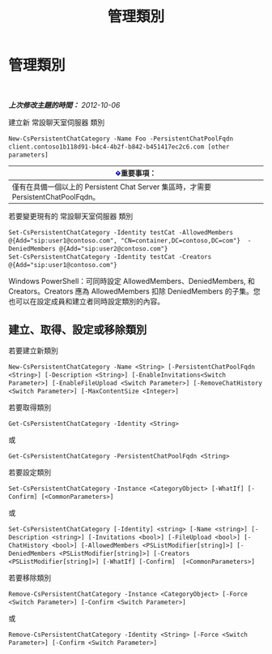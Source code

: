 ﻿---
title: 管理類別
TOCTitle: 管理類別
ms:assetid: 1b118d91-b4c4-4b2f-b842-b451417ec2c6
ms:mtpsurl: https://technet.microsoft.com/zh-tw/library/JJ204719(v=OCS.15)
ms:contentKeyID: 49290252
ms.date: 08/10/2015
mtps_version: v=OCS.15
ms.translationtype: HT
---

# 管理類別

 

_**上次修改主題的時間：** 2012-10-06_

建立新 常設聊天室伺服器 類別

    New-CsPersistentChatCategory -Name Foo -PersistentChatPoolFqdn client.contoso1b118d91-b4c4-4b2f-b842-b451417ec2c6.com [other parameters]

<table>
<thead>
<tr class="header">
<th><img src="images/Gg412908.important(OCS.15).gif" title="important" alt="important" />重要事項：</th>
</tr>
</thead>
<tbody>
<tr class="odd">
<td>僅有在具備一個以上的 Persistent Chat Server 集區時，才需要 PersistentChatPoolFqdn。</td>
</tr>
</tbody>
</table>


若要變更現有的 常設聊天室伺服器 類別

    Set-CsPersistentChatCategory -Identity testCat -AllowedMembers @{Add="sip:user1@contoso.com", "CN=container,DC=contoso,DC=com"}  -DeniedMembers @{Add="sip:user2@contoso.com"}
    Set-CsPersistentChatCategory -Identity testCat -Creators @{Add="sip:user1@contoso.com"}

Windows PowerShell：可同時設定 AllowedMembers、DeniedMembers, 和 Creators。Creators 應為 AllowedMembers 扣除 DeniedMembers 的子集。您也可以在設定成員和建立者同時設定類別的內容。

## 建立、取得、設定或移除類別

若要建立新類別

    New-CsPersistentChatCategory -Name <String> [-PersistentChatPoolFqdn <String>] [-Description <String>] [-EnableInvitations<Switch Parameter>] [-EnableFileUpload <Switch Parameter>] [-RemoveChatHistory <Switch Parameter>] [-MaxContentSize <Integer>]

若要取得類別

    Get-CsPersistentChatCategory -Identity <String>

或

    Get-CsPersistentChatCategory -PersistentChatPoolFqdn <String>

若要設定類別

    Set-CsPersistentChatCategory -Instance <CategoryObject> [-WhatIf] [-Confirm] [<CommonParameters>]

或

    Set-CsPersistentChatCategory [-Identity] <string> [-Name <string>] [-Description <string>] [-Invitations <bool>] [-FileUpload <bool>] [-ChatHistory <bool>] [-AllowedMembers <PSListModifier[string]>] [-DeniedMembers <PSListModifier[string]>] [-Creators <PSListModifier[string]>] [-WhatIf] [-Confirm]  [<CommonParameters>]

若要移除類別

    Remove-CsPersistentChatCategory -Instance <CategoryObject> [-Force <Switch Parameter>] [-Confirm <Switch Parameter>]

或

    Remove-CsPersistentChatCategory -Identity <String> [-Force <Switch Parameter>] [-Confirm <Switch Parameter>]

